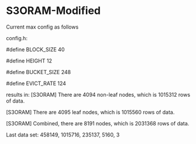 # S3ORAM-Modified

Current max config as follows

config.h: 

#define BLOCK_SIZE 40

#define HEIGHT 12

#define BUCKET_SIZE 248

#define EVICT_RATE 124

results in:
[S3ORAM] There are 4094 non-leaf nodes, which is 1015312 rows of data.

[S3ORAM] There are 4095 leaf nodes, which is 1015560 rows of data.

[S3ORAM] Combined, there are 8191 nodes, which is 2031368 rows of data.

Last data set: 458149, 1015716, 235137, 5160, 3
